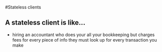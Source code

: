 #Stateless clients
## A stateless client is like...

* hiring an accountant who does your all your bookkeeping but charges fees for every piece of info they must look up for every transaction you make
